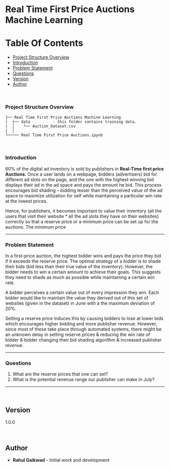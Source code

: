 # Real Time First Price Auctions Machine Learning

# Table Of Contents
-  [Project Structure Overview](#project-structure-overview)
-  [Introduction](#introduction)
-  [Problem Statement](#problem-statement)
-  [Questions](#questions)
-  [Version](#version)
-  [Author](#author)

<br/>

### Project Structure Overview
```
├── Real Time First Price Auctions Machine Learning
|  ├── data          - this folder contains training data.
|  │    └── Auction_Dataset.csv
|  │
└───── Real Time First Price Auctions.ipynb
```

<br/>

### Introduction

60% of the digital ad inventory is sold by publishers in **Real-Time first price Auctions.** Once a user lands on a webpage, bidders (advertisers) bid for different ad slots on the page, and the one with the highest winning bid displays their ad in the ad space and pays the amount he bid. This process encourages bid shading – bidding lesser than the perceived value of the ad space to maximize utilization for self while maintaining a particular win rate at the lowest prices. 

Hence, for publishers, it becomes important to value their inventory (all the users that visit their website * all the ad slots they have on their websites) correctly so that a reserve price or a minimum price can be set up for the auctions. The minimum price

<hr/>

### Problem Statement

In a first-price auction, the highest bidder wins and pays the price they bid if it exceeds the reserve price. The optimal strategy of a bidder is to shade their bids (bid less than their true value of the inventory). However, the bidder needs to win a certain amount to achieve their goals. This 
suggests they need to shade as much as possible while maintaining a certain win rate.

A bidder perceives a certain value out of every impression they win. Each bidder would like to 
maintain the value they derived out of this set of websites (given in the dataset) in June with a 
the maximum deviation of 20%. 

Setting a reserve price induces this by causing bidders to lose at lower bids which encourages higher bidding and more publisher revenue. However, since most of these take place through 
automated systems, there might be an unknown delay in setting reserve prices & reducing the win rate of bidder & bidder changing their bid shading algorithm & increased publisher revenue.

<hr/>

### Questions
1. What are the reserve prices that one can set? 
2. What is the potential revenue range our publisher can make in July?

<hr/>
<br/>

## Version

1.0.0 

<br/>

## Author

* **Rahul Gaikwad** - Initial work and development

<br/>
